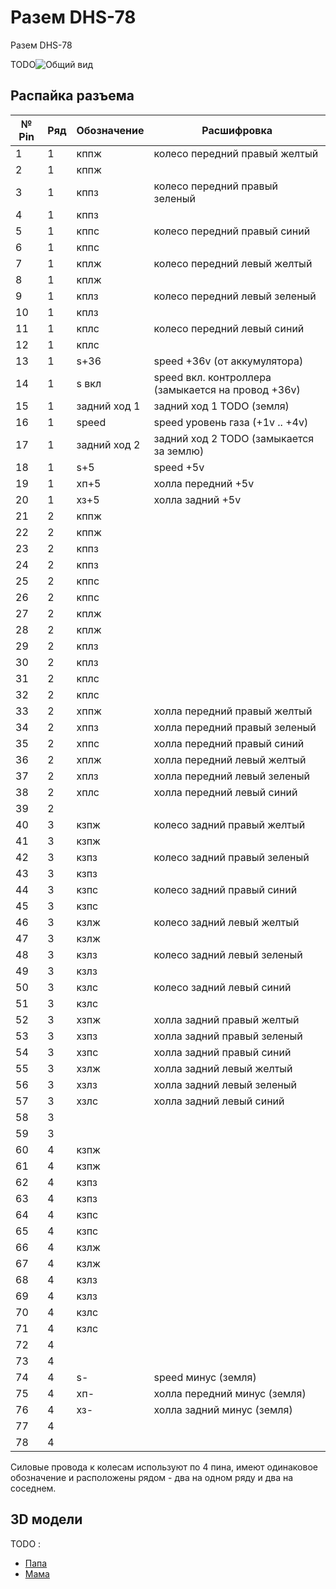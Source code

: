 # Разем DHS-78

Разем DHS-78

TODO![Общий вид](39big.png)

## Распайка разъема

| № Pin | Ряд | Обозначение | Расшифровка |
| ------ | --- | ----------- | ----------- |
| 1  | 1 | кппж | колесо передний правый желтый |
| 2  | 1 | кппж |  |
| 3  | 1 | кппз | колесо передний правый зеленый |
| 4  | 1 | кппз |  |
| 5  | 1 | кппс | колесо передний правый синий |
| 6  | 1 | кппс |  |
| 7  | 1 | кплж | колесо передний левый желтый |
| 8  | 1 | кплж |  |
| 9  | 1 | кплз | колесо передний левый зеленый |
| 10 | 1 | кплз |  |
| 11 | 1 | кплс | колесо передний левый синий |
| 12 | 1 | кплс |  |
| 13 | 1 | s+36 | speed +36v (от аккумулятора) |
| 14 | 1 | s вкл | speed вкл. контроллера (замыкается на провод +36v) |
| 15 | 1 | задний ход 1 | задний ход 1 TODO (земля) |
| 16 | 1 | speed | speed уровень газа (+1v .. +4v) |
| 17 | 1 | задний ход 2 | задний ход 2 TODO (замыкается за землю) |
| 18 | 1 | s+5 | speed +5v |
| 19 | 1 | хп+5 | холла передний +5v |
| 20 | 1 | хз+5 | холла задний +5v |
| 21 | 2 | кппж |  |
| 22 | 2 | кппж |  |
| 23 | 2 | кппз |  |
| 24 | 2 | кппз |  |
| 25 | 2 | кппс |  |
| 26 | 2 | кппс |  |
| 27 | 2 | кплж |  |
| 28 | 2 | кплж |  |
| 29 | 2 | кплз |  |
| 30 | 2 | кплз |  |
| 31 | 2 | кплс |  |
| 32 | 2 | кплс |  |
| 33 | 2 | хппж | холла передний правый желтый |
| 34 | 2 | хппз | холла передний правый зеленый |
| 35 | 2 | хппс | холла передний правый синий |
| 36 | 2 | хплж | холла передний левый желтый |
| 37 | 2 | хплз | холла передний левый зеленый |
| 38 | 2 | хплс | холла передний левый синий |
| 39 | 2 |  |  |
| 40 | 3 | кзпж | колесо задний правый желтый |
| 41 | 3 | кзпж |  |
| 42 | 3 | кзпз | колесо задний правый зеленый |
| 43 | 3 | кзпз |  |
| 44 | 3 | кзпс | колесо задний правый синий |
| 45 | 3 | кзпс |  |
| 46 | 3 | кзлж | колесо задний левый желтый |
| 47 | 3 | кзлж |  |
| 48 | 3 | кзлз | колесо задний левый зеленый |
| 49 | 3 | кзлз |  |
| 50 | 3 | кзлс | колесо задний левый синий |
| 51 | 3 | кзлс |  |
| 52 | 3 | хзпж | холла задний правый желтый |
| 53 | 3 | хзпз | холла задний правый зеленый |
| 54 | 3 | хзпс | холла задний правый синий |
| 55 | 3 | хзлж | холла задний левый желтый |
| 56 | 3 | хзлз | холла задний левый зеленый |
| 57 | 3 | хзлс | холла задний левый синий |
| 58 | 3 |  |  |
| 59 | 3 |  |  |
| 60 | 4 | кзпж |  |
| 61 | 4 | кзпж |  |
| 62 | 4 | кзпз |  |
| 63 | 4 | кзпз |  |
| 64 | 4 | кзпс |  |
| 65 | 4 | кзпс |  |
| 66 | 4 | кзлж |  |
| 67 | 4 | кзлж |  |
| 68 | 4 | кзлз |  |
| 69 | 4 | кзлз |  |
| 70 | 4 | кзлс |  |
| 71 | 4 | кзлс |  |
| 72 | 4 |  |  |
| 73 | 4 |  |  |
| 74 | 4 | s- | speed минус (земля) |
| 75 | 4 | хп- | холла передний минус (земля) |
| 76 | 4 | хз- | холла задний минус (земля) |
| 77 | 4 |  |  |
| 78 | 4 |  |  |

Силовые провода к колесам используют по 4 пина, имеют одинаковое обозначение и расположены рядом - два на одном ряду и два на соседнем.

## 3D модели
TODO :
- [Папа](39_1part.f3d)
- [Мама](39_2part.f3d)